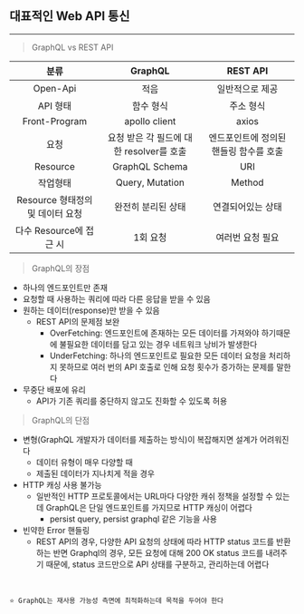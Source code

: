 ## 대표적인 Web API 통신
****

>  GraphQL vs REST API

| 분류          | GraphQL        | REST API       |
| :-----------: | :------------: | :------------: |
| Open-Api   |   적음   |    일반적으로 제공 |
| API 형태    |    함수 형식    |     주소 형식 |
| Front-Program    |   apollo client      |     axios|
| 요청    |   요청 받은 각 필드에 대한 resolver를 호출    |   엔드포인트에 정의된 핸들링 함수를 호출   |
| Resource    |    GraphQL Schema    |    URI |
| 작업형태    |    Query, Mutation    |    Method |
| Resource 형태정의 및 데이터 요청    | 완전히 분리된 상태    |    연결되어있는 상태 |
| 다수 Resource에 접근 시    | 1회 요청    |    여러번 요청 필요 |



>  GraphQL의 장점
 *  하나의 엔드포인트만 존재
 *  요청할 때 사용하는 쿼리에 따라 다른 응답을 받을 수 있음
 *  원하는 데이터(response)만 받을 수 있음
    * REST API의 문제점 보완 
      * OverFetching: 엔드포인트에 존재하는 모든 데이터를 가져와야 하기때문에 불필요한 데이터를 담고 있는 경우 네트워크 낭비가 발생한다
      * UnderFetching: 하나의 엔드포인트로 필요한 모든 데이터 요청을 처리하지 못하므로 여러 번의 API 호출로 인해 요청 횟수가 증가하는 문제를 말한다
*  무중단 배포에 유리
   *  API가 기존 쿼리를 중단하지 않고도 진화할 수 있도록 허용
> GraphQL의 단점
* 변형(GraphQL 개발자가 데이터를 제출하는 방식)이 복잡해지면 설계가 어려워진다
  *  데이터 유형이 매우 다양할 때
  *  제출된 데이터가 지나치게 적을 경우
* HTTP 캐싱 사용 불가능
  * 일반적인 HTTP 프로토콜에서는 URL마다 다양한 캐쉬 정책을 설정할 수 있는데 GraphQL은 단일 엔드포인트를 가지므로 HTTP 캐싱이 어렵다
    * persist query, persist graphql 같은 기능을 사용
* 빈약한 Error 핸들링
  * REST API의 경우, 다양한 API 요청의 상태에 따라 HTTP status 코드를 반환하는 반면 Graphql의 경우, 모든 요청에 대해 200 OK status 코드를 내려주기 때문에, status 코드만으로 API 상태를 구분하고, 관리하는데 어렵다  
<br>

```
⭐️ GraphQL는 재사용 가능성 측면에 최적화하는데 목적을 두어야 한다
```
